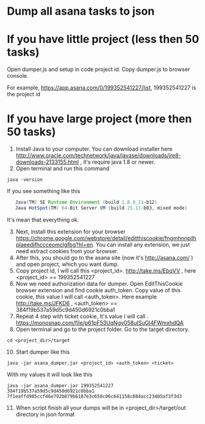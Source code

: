 # Dump all asana tasks to json

# If you have little project (less then 50 tasks)

Open dumper.js and setup in code project id. Copy dumper.js to browser console.

For example, https://app.asana.com/0/199352541227/list, 199352541227 is the project id

# If you have large project (more then 50 tasks)

1) Install Java to your computer. You can download installer here http://www.oracle.com/technetwork/java/javase/downloads/jre8-downloads-2133155.html ,
it's require java 1.8 or newer.
2) Open terminal and run this command
```
java -version
```
If you see something like this
```java version "1.8.0_11"
   Java(TM) SE Runtime Environment (build 1.8.0_11-b12)
   Java HotSpot(TM) 64-Bit Server VM (build 25.11-b03, mixed mode)
```
It's mean that everything ok.

3) Next, install this extension for your browser https://chrome.google.com/webstore/detail/editthiscookie/fngmhnnpilhplaeedifhccceomclgfbg?hl=en.
 You can install any extension, we just need extract cookies from your browser.
4) After this, you should go to the asana site (now it's http://asana.com/ ) and open project, which you want dump.
5) Copy project id, I will call this <project_id>. http://take.ms/EbqVV , here <project_id> == 199352541227
6) Now we need authorization data for dumper. Open EditThisCookie browser extension and find cookie auth_token. Copy value of this cookie, this value I will call <auth_token>. Here example http://take.ms/JFKD6 , <auth_token> == 384f19b537a59d5c9d450d6921c0bba1
7) Repeat 4 step with ticket cookie, It's value I will call <ticket>. https://monosnap.com/file/p61pF53UqNgy058uISuGI4FWmxhdQA
8) Open terminal and go to the project folder. Go to the target directory.
```
cd <project_dir>/target
```
10) Start dumper like this
```
java -jar asana_dumper.jar <project_id> <auth_token> <ticket>
```
With my values it will look like this
 ```
 java -jar asana_dumper.jar 199352541227 384f19b537a59d5c9d450d6921c0bba1 7f1eaffd985ccf46e792b879b6187e3c658c06c641158c884acc23405af3f3d3
```

11) When script finish all your dumps will be in <project_dir>/target/out directory in json format